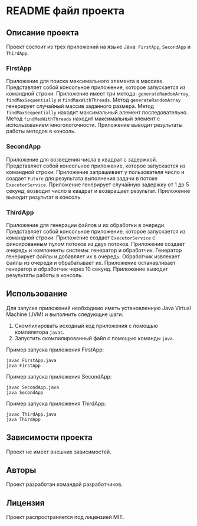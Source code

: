 # README файл проекта

## Описание проекта

Проект состоит из трех приложений на языке Java: `FirstApp`, `SecondApp` и `ThirdApp`.

### FirstApp

Приложение для поиска максимального элемента в массиве. Представляет собой консольное приложение, которое запускается из командной строки. Приложение имеет три метода: `generateRandomArray`, `findMaxSequentially` и `findMaxWithThreads`. Метод `generateRandomArray` генерирует случайный массив заданного размера. Метод `findMaxSequentially` находит максимальный элемент последовательно. Метод `findMaxWithThreads` находит максимальный элемент с использованием многопоточности. Приложение выводит результаты работы методов в консоль.

### SecondApp

Приложение для возведения числа в квадрат с задержкой. Представляет собой консольное приложение, которое запускается из командной строки. Приложение запрашивает у пользователя число и создает `Future` для результата выполнения задачи в потоке `ExecutorService`. Приложение генерирует случайную задержку от 1 до 5 секунд, возводит число в квадрат и возвращает результат. Приложение выводит результат в консоль.

### ThirdApp

Приложение для генерации файлов и их обработки в очереди. Представляет собой консольное приложение, которое запускается из командной строки. Приложение создает `ExecutorService` с фиксированным пулом потоков из двух потоков. Приложение создает очередь и компоненты системы: генератор и обработчик. Генератор генерирует файлы и добавляет их в очередь. Обработчик извлекает файлы из очереди и обрабатывает их. Приложение останавливает генератор и обработчик через 10 секунд. Приложение выводит результаты работы в консоль.

## Использование

Для запуска приложений необходимо иметь установленную Java Virtual Machine (JVM) и выполнить следующие шаги:

1. Скомпилировать исходный код приложения с помощью компилятора `javac`.
2. Запустить скомпилированный файл с помощью команды `java`.

Пример запуска приложения FirstApp:

```
javac FirstApp.java
java FirstApp
```

Пример запуска приложения SecondApp:

```
javac SecondApp.java
java SecondApp
```

Пример запуска приложения ThirdApp:

```
javac ThirdApp.java
java ThirdApp
```

## Зависимости проекта

Проект не имеет внешних зависимостей.

## Авторы

Проект разработан командой разработчиков.

## Лицензия

Проект распространяется под лицензией MIT.
